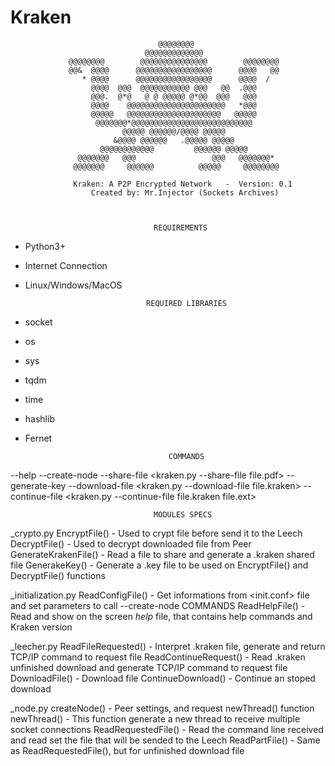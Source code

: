 # Kraken

                                                                                
                                     @@@@@@@@                                   
                                  @@@@@@@@@@@@@                                 
                 @@@@@@@@        @@@@@@@@@@@@@@@        @@@@@@@@                
                 @@&  @@@@      @@@@@@@@@@@@@@@@@      @@@@   @@                
                    * @@@@      @@@@@@@@@@@@@@@@@      @@@@  /                  
                      @@@@  @@@  @@@@@@@@@@@ @@@   @@  .@@@                     
                      @@@.  @*@   @ @ @@@@@ @*@@  @@@   @@@                     
                      @@@@    @@@@@@@@@@@@@@@@@@@@@@   *@@@                     
                      @@@@@   @@@@@@@@@@@@@@@@@@@@@   @@@@@                     
                       @@@@@@@*@@@@@@@@@@@@@@@@@@@@@@@@@@@                      
                             @@@@@ @@@@@@/@@@@ @@@@@                            
                           &@@@@ @@@@@@   .@@@@@ @@@@@                          
                        @@@@@@@@@@@@         @@@@@@ @@@@@                       
                   @@@@@@@   @@@                 @@@   @@@@@@@*                 
                  @@@@@@@     @@@@@@          @@@@@     @@@@@@@@ 

                  Kraken: A P2P Encrypted Network   -  Version: 0.1
                      Created by: Mr.Injector (Sockets Archives)
                      
                      
                      
                                    REQUIREMENTS
- Python3+
- Internet Connection
- Linux/Windows/MacOS

                                 REQUIRED LIBRARIES
- socket 
- os
- sys
- tqdm
- time
- hashlib
- Fernet


                                      COMMANDS
                                      
--help            <Show help message>
--create-node     <Start Kraken on Node Mode>
--share-file      <Created a kraken file> <kraken.py --share-file file.pdf>
--generate-key    <Generate a key file to crypt files>
--download-file   <Download a file> <kraken.py --download-file file.kraken>
--continue-file   <Continue stoped download> <kraken.py --continue-file file.kraken file.ext>

                                    MODULES SPECS
                                
_crypto.py
    EncryptFile() - Used to crypt file before send it to the Leech
    DecryptFile() - Used to decrypt downloaded file from Peer
    GenerateKrakenFile() - Read a file to share and generate a .kraken shared file
    GenerakeKey() - Generate a .key file to be used on EncryptFile() and DecryptFile() functions
    
_initialization.py
    ReadConfigFile() - Get informations from <init.conf> file and set parameters to call --create-node COMMANDS
    ReadHelpFile() - Read and show on the screen _help_ file, that contains help commands and Kraken version
    
_leecher.py
    ReadFileRequested() - Interpret .kraken file, generate and return TCP/IP command to request file
    ReadContinueRequest() - Read .kraken unfinished download and generate TCP/IP command to request file
    DownloadFile() - Download file
    ContinueDownload() - Continue an stoped download

_node.py
    createNode() - Peer settings, and request newThread() function
    newThread() - This function generate a new thread to receive multiple socket connections
    ReadRequestedFile() - Read the command line received and read set the file that will be sended to the Leech
    ReadPartFile() - Same as ReadRequestedFile(), but for unfinished download file
